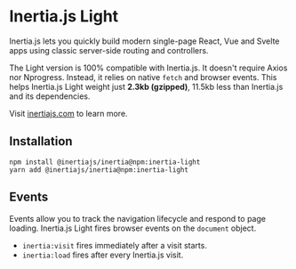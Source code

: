 # Inertia.js Light

Inertia.js lets you quickly build modern single-page React, Vue and Svelte apps using classic server-side routing and controllers.

The Light version is 100% compatible with Inertia.js. It doesn't require Axios nor Nprogress. Instead, it relies on native `fetch` and browser events. This helps Inertia.js Light weight just **2.3kb (gzipped)**, 11.5kb less than Inertia.js and its dependencies.

Visit [inertiajs.com](https://inertiajs.com/) to learn more.

## Installation

```
npm install @inertiajs/inertia@npm:inertia-light
yarn add @inertiajs/inertia@npm:inertia-light
```

## Events
Events allow you to track the navigation lifecycle and respond to page loading. Inertia.js Light fires browser events on the `document` object.

- `inertia:visit` fires immediately after a visit starts.
- `inertia:load` fires after every Inertia.js visit.
